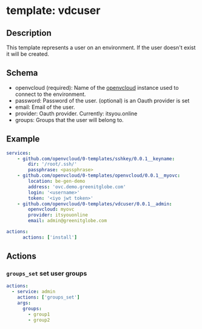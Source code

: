 # template: vdcuser

## Description

This template represents a user on an environment. If the user doesn't exist it will be created.

## Schema

- openvcloud (required): Name of the [openvcloud](../openvcloud) instance used to connect to the environment.
- password: Password of the user. (optional) is an Oauth provider is set
- email: Email of the user.
- provider: Oauth provider. Currently: itsyou.online
- groups: Groups that the user will belong to.

## Example

```yaml
services:
    - github.com/openvcloud/0-templates/sshkey/0.0.1__keyname:
        dir: '/root/.ssh/'
        passphrase: <passphrase>
    - github.com/openvcloud/0-templates/openvcloud/0.0.1__myovc:
        location: be-gen-demo
        address: 'ovc.demo.greenitglobe.com'
        login: '<username>'
        token: '<iyo jwt token>'
    - github.com/openvcloud/0-templates/vdcuser/0.0.1__admin:
        openvcloud: myovc
        provider: itsyouonline
        email: admin@greenitglobe.com

actions:
      actions: ['install']
```

## Actions
### `groups_set` set user groups
```yaml
actions:
  - service: admin
    actions: ['groups_set']
    args:
      groups:
        - group1
        - group2
```